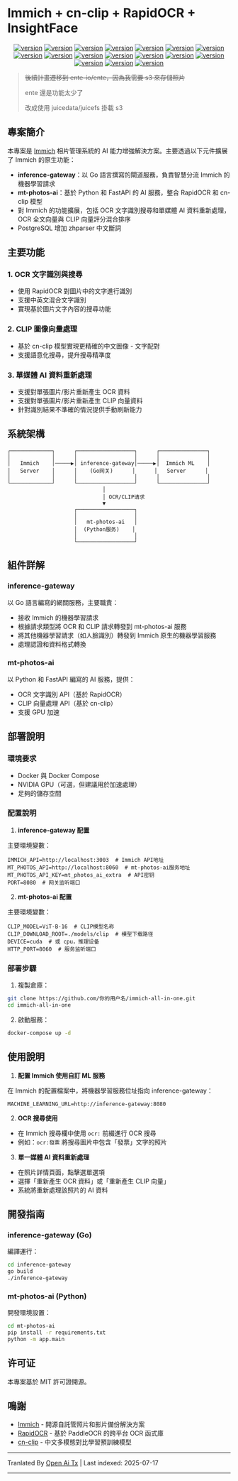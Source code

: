 # Immich + cn-clip + RapidOCR + InsightFace

<div style="text-align: center"><p><a href="https://openaitx.github.io/view.html?user=eric-gitta-moore&project=immich-all-in-one&lang=en"><img src="https://img.shields.io/badge/EN-white" alt="version"></a> <a href="https://openaitx.github.io/view.html?user=eric-gitta-moore&project=immich-all-in-one&lang=zh-CN"><img src="https://img.shields.io/badge/简中-white" alt="version"></a> <a href="https://openaitx.github.io/view.html?user=eric-gitta-moore&project=immich-all-in-one&lang=zh-TW"><img src="https://img.shields.io/badge/繁中-white" alt="version"></a> <a href="https://openaitx.github.io/view.html?user=eric-gitta-moore&project=immich-all-in-one&lang=ja"><img src="https://img.shields.io/badge/日本語-white" alt="version"></a> <a href="https://openaitx.github.io/view.html?user=eric-gitta-moore&project=immich-all-in-one&lang=ko"><img src="https://img.shields.io/badge/한국어-white" alt="version"></a> <a href="https://openaitx.github.io/view.html?user=eric-gitta-moore&project=immich-all-in-one&lang=th"><img src="https://img.shields.io/badge/ไทย-white" alt="version"></a> <a href="https://openaitx.github.io/view.html?user=eric-gitta-moore&project=immich-all-in-one&lang=fr"><img src="https://img.shields.io/badge/Français-white" alt="version"></a> <a href="https://openaitx.github.io/view.html?user=eric-gitta-moore&project=immich-all-in-one&lang=de"><img src="https://img.shields.io/badge/Deutsch-white" alt="version"></a> <a href="https://openaitx.github.io/view.html?user=eric-gitta-moore&project=immich-all-in-one&lang=es"><img src="https://img.shields.io/badge/Español-white" alt="version"></a> <a href="https://openaitx.github.io/view.html?user=eric-gitta-moore&project=immich-all-in-one&lang=it"><img src="https://img.shields.io/badge/Italiano-white" alt="version"></a> <a href="https://openaitx.github.io/view.html?user=eric-gitta-moore&project=immich-all-in-one&lang=ru"><img src="https://img.shields.io/badge/Русский-white" alt="version"></a> <a href="https://openaitx.github.io/view.html?user=eric-gitta-moore&project=immich-all-in-one&lang=pt"><img src="https://img.shields.io/badge/Português-white" alt="version"></a> <a href="https://openaitx.github.io/view.html?user=eric-gitta-moore&project=immich-all-in-one&lang=nl"><img src="https://img.shields.io/badge/Nederlands-white" alt="version"></a> <a href="https://openaitx.github.io/view.html?user=eric-gitta-moore&project=immich-all-in-one&lang=pl"><img src="https://img.shields.io/badge/Polski-white" alt="version"></a> <a href="https://openaitx.github.io/view.html?user=eric-gitta-moore&project=immich-all-in-one&lang=ar"><img src="https://img.shields.io/badge/العربية-white" alt="version"></a> <a href="https://openaitx.github.io/view.html?user=eric-gitta-moore&project=immich-all-in-one&lang=tr"><img src="https://img.shields.io/badge/Türkçe-white" alt="version"></a> <a href="https://openaitx.github.io/view.html?user=eric-gitta-moore&project=immich-all-in-one&lang=vi"><img src="https://img.shields.io/badge/Tiếng Việt-white" alt="version"></a> </p></div>

> ~~後續計畫遷移到 ente-io/ente，因為我需要 s3 來存儲照片~~
> 
> ente 還是功能太少了
> 
> 改成使用 juicedata/juicefs 掛載 s3

## 專案簡介

本專案是 [Immich](https://github.com/immich-app/immich) 相片管理系統的 AI 能力增強解決方案。主要透過以下元件擴展了 Immich 的原生功能：

- **inference-gateway**：以 Go 語言撰寫的閘道服務，負責智慧分流 Immich 的機器學習請求
- **mt-photos-ai**：基於 Python 和 FastAPI 的 AI 服務，整合 RapidOCR 和 cn-clip 模型
- 對 Immich 的功能擴展，包括 OCR 文字識別搜尋和單媒體 AI 資料重新處理，OCR 全文向量與 CLIP 向量評分混合排序
- PostgreSQL 增加 zhparser 中文斷詞

## 主要功能

### 1. OCR 文字識別與搜尋

- 使用 RapidOCR 對圖片中的文字進行識別
- 支援中英文混合文字識別
- 實現基於圖片文字內容的搜尋功能

### 2. CLIP 圖像向量處理

- 基於 cn-clip 模型實現更精確的中文圖像 - 文字配對
- 支援語意化搜尋，提升搜尋精準度

### 3. 單媒體 AI 資料重新處理

- 支援對單張圖片/影片重新產生 OCR 資料
- 支援對單張圖片/影片重新產生 CLIP 向量資料
- 針對識別結果不準確的情況提供手動刷新能力

## 系統架構

```
┌─────────────┐      ┌──────────────────┐      ┌───────────────┐
│             │      │                  │      │               │
│   Immich    │─────▶│ inference-gateway│─────▶│  Immich ML    │
│   Server    │      │    (Go网关)      │      │   Server      │
│             │      │                  │      │               │
└─────────────┘      └──────────────────┘      └───────────────┘
                              │
                              │ OCR/CLIP请求
                              ▼
                     ┌──────────────────┐
                     │                  │
                     │   mt-photos-ai   │
                     │  (Python服务)    │
                     │                  │
                     └──────────────────┘
```
## 組件詳解

### inference-gateway

以 Go 語言編寫的網關服務，主要職責：
- 接收 Immich 的機器學習請求
- 根據請求類型將 OCR 和 CLIP 請求轉發到 mt-photos-ai 服務
- 將其他機器學習請求（如人臉識別）轉發到 Immich 原生的機器學習服務
- 處理認證和資料格式轉換

### mt-photos-ai

以 Python 和 FastAPI 編寫的 AI 服務，提供：
- OCR 文字識別 API（基於 RapidOCR）
- CLIP 向量處理 API（基於 cn-clip）
- 支援 GPU 加速

## 部署說明

### 環境要求

- Docker 與 Docker Compose
- NVIDIA GPU（可選，但建議用於加速處理）
- 足夠的儲存空間

### 配置說明

1. **inference-gateway 配置**

主要環境變數：

```
IMMICH_API=http://localhost:3003  # Immich API地址
MT_PHOTOS_API=http://localhost:8060  # mt-photos-ai服务地址
MT_PHOTOS_API_KEY=mt_photos_ai_extra  # API密钥
PORT=8080  # 网关监听端口
```
2. **mt-photos-ai 配置**

主要環境變數：

```
CLIP_MODEL=ViT-B-16  # CLIP模型名称
CLIP_DOWNLOAD_ROOT=./models/clip  # 模型下载路径
DEVICE=cuda  # 或 cpu，推理设备
HTTP_PORT=8060  # 服务监听端口
```
### 部署步驟

1. 複製倉庫：

```bash
git clone https://github.com/你的用户名/immich-all-in-one.git
cd immich-all-in-one
```
2. 啟動服務：

```bash
docker-compose up -d
```
## 使用說明

1. **配置 Immich 使用自訂 ML 服務**

在 Immich 的配置檔案中，將機器學習服務位址指向 inference-gateway：

```
MACHINE_LEARNING_URL=http://inference-gateway:8080
```
2. **OCR 搜尋使用**

- 在 Immich 搜尋欄中使用 `ocr:` 前綴進行 OCR 搜尋
- 例如：`ocr:發票` 將搜尋圖片中包含「發票」文字的照片

3. **單一媒體 AI 資料重新處理**

- 在照片詳情頁面，點擊選單選項
- 選擇「重新產生 OCR 資料」或「重新產生 CLIP 向量」
- 系統將重新處理該照片的 AI 資料

## 開發指南

### inference-gateway (Go)

編譯運行：

```bash
cd inference-gateway
go build
./inference-gateway
```
### mt-photos-ai (Python)

開發環境設置：

```bash
cd mt-photos-ai
pip install -r requirements.txt
python -m app.main
```
## 许可证

本專案基於 MIT 許可證開源。

## 鳴謝

- [Immich](https://github.com/immich-app/immich) - 開源自託管照片和影片備份解決方案
- [RapidOCR](https://github.com/RapidAI/RapidOCR) - 基於 PaddleOCR 的跨平台 OCR 函式庫
- [cn-clip](https://github.com/OFA-Sys/Chinese-CLIP) - 中文多模態對比學習預訓練模型



---

Tranlated By [Open Ai Tx](https://github.com/OpenAiTx/OpenAiTx) | Last indexed: 2025-07-17

---